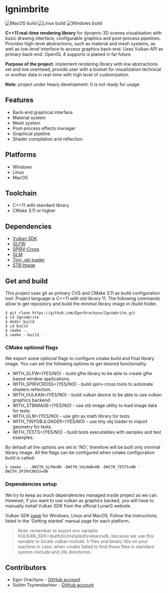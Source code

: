 # Ignimbrite

![MacOS build](https://github.com/EgorOrachyov/VulkanRenderer/workflows/MacOS/badge.svg)
![Linux build](https://github.com/EgorOrachyov/VulkanRenderer/workflows/Linux/badge.svg)
![Windows build](https://github.com/EgorOrachyov/VulkanRenderer/workflows/Windows/badge.svg)

**C++11 real-time rendering library** for dynamic 3D scenes visualisation with 
basic drawing interface, configurable graphics and post-process pipelines. 
Provides high-level abstractions, such as material and mesh systems, as well 
as low-level interface to access graphics back-end. Uses Vulkan API as primary 
back-end. OpenGL 4 supports is planed in far future.

**Purpose of the project**: implement rendering library with low abstractions set 
and low overhead, provide user with a toolset for visualization technical 
or another data in real-time with high level of customization. 

**Note**: project under heavy development. It is not ready for usage.

## Features
* Back-end graphical interface
* Material system
* Mesh system
* Post-process effects manager
* Graphical pipeline
* Shader compilation and reflection

## Platforms
* Windows
* Linux
* MacOS

## Toolchain
* C++11 with standard library
* CMake 3.11 or higher

## Dependencies
* [Vulkan SDK](https://vulkan.lunarg.com)
* [GLFW](https://github.com/glfw/glfw) 
* [SPIRV-Cross](https://github.com/KhronosGroup/SPIRV-Cross)
* [GLM](https://github.com/g-truc/glm)
* [Tiny .obj loader](https://github.com/syoyo/tinyobjloader)
* [STB Image](https://github.com/nothings/stb)

## Get and build 

This project uses git as primary CVS and CMake 3.11 as build configuration tool.
Project language is C++11 with std library 11. The following commands allow to get 
repository and build the minimal library image in /build folder.

```
$ git clone https://github.com/EgorOrachyov/Ignimbrite.git
$ cd Ignimbrite
$ mkdir build
$ cd build
$ cmake .. 
$ cmake --build .
```

### CMake optional flags

We export some optional flags to configure cmake build and final
library image. You can set the following options to get desired functionality:

* WITH_GLFW=(YES/NO) - build glfw library to be able to create glfw based window applications.
* WITH_SPIRVCROSS=(YES/NO) - build spirv-cross tools to automate shaders reflection.
* WITH_VULKAN=(YES/NO) - build vulkan device to be able to use vulkan graphics backend.
* WITH_STBIMAGE=(YES/NO) - use stb image utility to load image data for tests. 
* WITH_GLM=(YES/NO) - use glm as math library for tests
* WITH_TINYOBJLOADER=(YES/NO) - use tiny obj loader to import geometry for tests.
* WITH_TESTS=(YES/NO) - build tests executables with samples and test examples.

By default all the options are set in 'NO', therefore will be built only minimal library image. All the
flags can be configured when cmake configuration build is called:

```
$ cmake .. -DWITH_GLFW=ON -DWITH_VULKAN=ON -DWITH_TESTS=ON -DWITH_SPIRVCROSS=ON
```

### Dependencies setup

We try to keep as much dependencies managed inside project as we can. However, if you want to 
use vulkan as graphics backed, you will have to manually install Vulkan SDK from 
the official LunarG website.

Vulkan SDK [page](https://vulkan.lunarg.com/sdk/home) for Windows, Linux and MacOS. 
Follow the instructions, listed in the 'Getting started' manual page for each platform.

> Note: remember to export env variable VULKAN_SDK=/path/to/installed/vulkan/sdk, 
> because we use this variable to locate vulkan include .h files and binary libs on your
> machine in case, when cmake failed to find these files in standard system /include and /lib directories.

## Contributors

* Egor Orachyov - [GitHub account](https://github.com/EgorOrachyov)
* Sultim Tsyrendashiev - [GitHub account](https://github.com/SultimTsyrendashiev)
